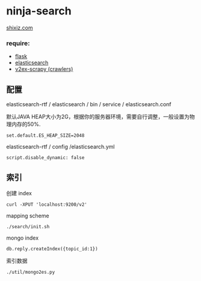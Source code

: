 ninja-search
===

[shixiz.com](http://shixiz.com)

### require:

* [flask]()
* [elasticsearch]()
* [v2ex-scrapy (crawlers)]()

配置
----

elasticsearch-rtf / elasticsearch / bin / service / elasticsearch.conf

默认JAVA HEAP大小为2G，根据你的服务器环境，需要自行调整，一般设置为物理内存的50%.

    set.default.ES_HEAP_SIZE=2048

elasticsearch-rtf / config /elasticsearch.yml

    script.disable_dynamic: false


索引
--------

创建 index  

    curl -XPUT 'localhost:9200/v2'

mapping scheme  

    ./search/init.sh

mongo index

    db.reply.createIndex({topic_id:1})

索引数据
    
    ./util/mongo2es.py




